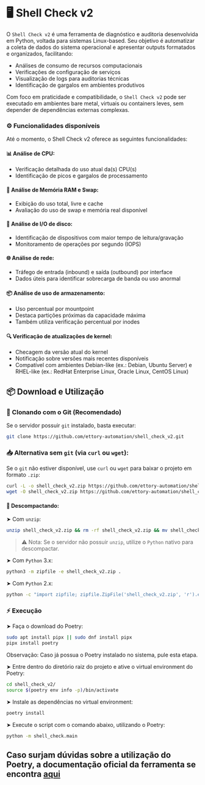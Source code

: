 # 🖥️ Shell Check v2

O `Shell Check v2` é uma ferramenta de diagnóstico e auditoria desenvolvida em Python, voltada para sistemas Linux-based. Seu objetivo é automatizar a coleta de dados do sistema operacional e apresentar outputs formatados e organizados, facilitando:

- Análises de consumo de recursos computacionais
- Verificações de configuração de serviços
- Visualização de logs para auditorias técnicas
- Identificação de gargalos em ambientes produtivos

Com foco em praticidade e compatibilidade, o `Shell Check v2` pode ser executado em ambientes bare metal, virtuais ou containers leves, sem depender de dependências externas complexas.

### ⚙️ Funcionalidades disponíveis

Até o momento, o Shell Check v2 oferece as seguintes funcionalidades:

#### 📊 Análise de CPU:

- Verificação detalhada do uso atual da(s) CPU(s)
- Identificação de picos e gargalos de processamento

#### 🧠 Análise de Memória RAM e Swap:

- Exibição do uso total, livre e cache
- Avaliação do uso de swap e memória real disponível

#### 💽 Análise de I/O de disco:

- Identificação de dispositivos com maior tempo de leitura/gravação
- Monitoramento de operações por segundo (IOPS)

#### 🌐 Análise de rede:

- Tráfego de entrada (inbound) e saída (outbound) por interface
- Dados úteis para identificar sobrecarga de banda ou uso anormal

#### 📦 Análise de uso de armazenamento:

- Uso percentual por mountpoint
- Destaca partições próximas da capacidade máxima
- Também utiliza verificação percentual por inodes

#### 🔍 Verificação de atualizações de kernel:

- Checagem da versão atual do kernel
- Notificação sobre versões mais recentes disponíveis
- Compatível com ambientes Debian-like (ex.: Debian, Ubuntu Server) e RHEL-like (ex.: RedHat Enterprise Linux, Oracle Linux, CentOS Linux)

## 📦 Download e Utilização

### 🔁 Clonando com o Git (Recomendado)

Se o servidor possuir `git` instalado, basta executar:

```bash
git clone https://github.com/ettory-automation/shell_check_v2.git
```

### 📥 Alternativa sem `git` (via `curl` ou `wget`):

Se o `git` não estiver disponível, use `curl` ou `wget` para baixar o projeto em formato `.zip`:

```bash
curl -L -o shell_check_v2.zip https://github.com/ettory-automation/shell_check_v2/archive/refs/heads/main.zip || \
wget -O shell_check_v2.zip https://github.com/ettory-automation/shell_check_v2/archive/refs/heads/main.zip 
```

#### 📂 Descompactando:

➤ Com `unzip`:

```bash
unzip shell_check_v2.zip && rm -rf shell_check_v2.zip && mv shell_check_v2-main shell_check_v2
```

> ⚠️ Nota: Se o servidor não possuir `unzip`, utilize o `Python` nativo para descompactar.

➤ Com `Python` 3.x:

```bash
python3 -m zipfile -e shell_check_v2.zip .
```

➤ Com `Python` 2.x:

```bash
python -c "import zipfile; zipfile.ZipFile('shell_check_v2.zip', 'r').extractall('.')"
```

### ⚡ Execução

➤ Faça o download do Poetry:

```bash
sudo apt install pipx || sudo dnf install pipx
pipx install poetry
```

Observação: Caso já possua o Poetry instalado no sistema, pule esta etapa.

➤ Entre dentro do diretório raiz do projeto e ative o virtual environment do Poetry:

```bash
cd shell_check_v2/
source $(poetry env info -p)/bin/activate
```

➤ Instale as dependências no virtual environment:

```bash
poetry install
```

➤ Execute o script com o comando abaixo, utilizando o Poetry:

```bash
python -m shell_check.main 
```

## Caso surjam dúvidas sobre a utilização do Poetry, a documentação oficial da ferramenta se encontra [aqui](https://python-poetry.org/docs/)
